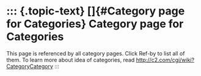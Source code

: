 ::: {.topic-text}
[]{#Category page for Categories} Category page for Categories
==============================================================

This page is referenced by all category pages. Click Ref-by to list all
of them. To learn more about idea of categories, read
<http://c2.com/cgi/wiki?CategoryCategory>
:::
